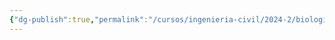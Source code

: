 ```yaml
---
{"dg-publish":true,"permalink":"/cursos/ingenieria-civil/2024-2/biologia-de-organismos-y-comunidades/1-origen-de-la-vida-y-diversidad-de-organismos/1-3-diversidad-y-ecologia-de-hongos/1-3-diversidad-y-ecologia-de-hongos/"}
---
```


